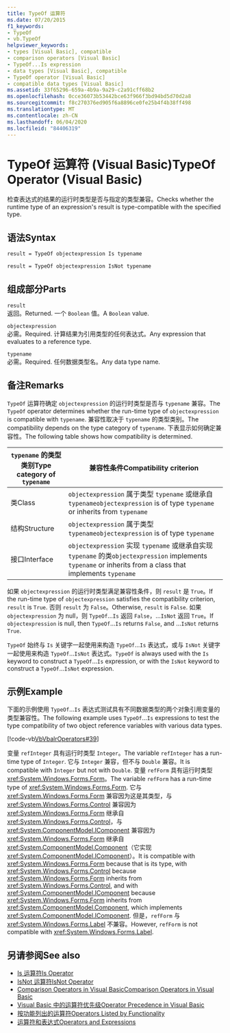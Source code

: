 ```yaml
---
title: TypeOf 运算符
ms.date: 07/20/2015
f1_keywords:
- TypeOf
- vb.TypeOf
helpviewer_keywords:
- types [Visual Basic], compatible
- comparison operators [Visual Basic]
- TypeOf...Is expression
- data types [Visual Basic], compatible
- TypeOf operator [Visual Basic]
- compatible data types [Visual Basic]
ms.assetid: 33f65296-659a-4b9a-9a29-c2a91cff68b2
ms.openlocfilehash: 0cce36073b53442bce63f966f3bd94bd5d70d2a8
ms.sourcegitcommit: f8c270376ed905f6a8896ce0fe25b4f4b38ff498
ms.translationtype: MT
ms.contentlocale: zh-CN
ms.lasthandoff: 06/04/2020
ms.locfileid: "84406319"
---
```

# <a name="typeof-operator-visual-basic"></a><span data-ttu-id="0297b-102">TypeOf 运算符 (Visual Basic)</span><span class="sxs-lookup"><span data-stu-id="0297b-102">TypeOf Operator (Visual Basic)</span></span>
<span data-ttu-id="0297b-103">检查表达式的结果的运行时类型是否与指定的类型兼容。</span><span class="sxs-lookup"><span data-stu-id="0297b-103">Checks whether the runtime type of an expression's result is type-compatible with the specified type.</span></span>
  
## <a name="syntax"></a><span data-ttu-id="0297b-104">语法</span><span class="sxs-lookup"><span data-stu-id="0297b-104">Syntax</span></span>  
  
```vb  
result = TypeOf objectexpression Is typename  
```  
  
```vb  
result = TypeOf objectexpression IsNot typename  
```  
  
## <a name="parts"></a><span data-ttu-id="0297b-105">组成部分</span><span class="sxs-lookup"><span data-stu-id="0297b-105">Parts</span></span>  
 `result`  
 <span data-ttu-id="0297b-106">返回。</span><span class="sxs-lookup"><span data-stu-id="0297b-106">Returned.</span></span> <span data-ttu-id="0297b-107">一个 `Boolean` 值。</span><span class="sxs-lookup"><span data-stu-id="0297b-107">A `Boolean` value.</span></span>  
  
 `objectexpression`  
 <span data-ttu-id="0297b-108">必需。</span><span class="sxs-lookup"><span data-stu-id="0297b-108">Required.</span></span> <span data-ttu-id="0297b-109">计算结果为引用类型的任何表达式。</span><span class="sxs-lookup"><span data-stu-id="0297b-109">Any expression that evaluates to a reference type.</span></span>  
  
 `typename`  
 <span data-ttu-id="0297b-110">必需。</span><span class="sxs-lookup"><span data-stu-id="0297b-110">Required.</span></span> <span data-ttu-id="0297b-111">任何数据类型名。</span><span class="sxs-lookup"><span data-stu-id="0297b-111">Any data type name.</span></span>  
  
## <a name="remarks"></a><span data-ttu-id="0297b-112">备注</span><span class="sxs-lookup"><span data-stu-id="0297b-112">Remarks</span></span>  
 <span data-ttu-id="0297b-113">`TypeOf` 运算符确定 `objectexpression` 的运行时类型是否与 `typename` 兼容。</span><span class="sxs-lookup"><span data-stu-id="0297b-113">The `TypeOf` operator determines whether the run-time type of `objectexpression` is compatible with `typename`.</span></span> <span data-ttu-id="0297b-114">兼容性取决于 `typename` 的类型类别。</span><span class="sxs-lookup"><span data-stu-id="0297b-114">The compatibility depends on the type category of `typename`.</span></span> <span data-ttu-id="0297b-115">下表显示如何确定兼容性。</span><span class="sxs-lookup"><span data-stu-id="0297b-115">The following table shows how compatibility is determined.</span></span>  
  
|<span data-ttu-id="0297b-116">`typename` 的类型类别</span><span class="sxs-lookup"><span data-stu-id="0297b-116">Type category of `typename`</span></span>|<span data-ttu-id="0297b-117">兼容性条件</span><span class="sxs-lookup"><span data-stu-id="0297b-117">Compatibility criterion</span></span>|  
|---------------------------------|-----------------------------|  
|<span data-ttu-id="0297b-118">类</span><span class="sxs-lookup"><span data-stu-id="0297b-118">Class</span></span>|<span data-ttu-id="0297b-119">`objectexpression` 属于类型 `typename` 或继承自 `typename`</span><span class="sxs-lookup"><span data-stu-id="0297b-119">`objectexpression` is of type `typename` or inherits from `typename`</span></span>|  
|<span data-ttu-id="0297b-120">结构</span><span class="sxs-lookup"><span data-stu-id="0297b-120">Structure</span></span>|<span data-ttu-id="0297b-121">`objectexpression` 属于类型 `typename`</span><span class="sxs-lookup"><span data-stu-id="0297b-121">`objectexpression` is of type `typename`</span></span>|  
|<span data-ttu-id="0297b-122">接口</span><span class="sxs-lookup"><span data-stu-id="0297b-122">Interface</span></span>|<span data-ttu-id="0297b-123">`objectexpression` 实现 `typename` 或继承自实现 `typename` 的类</span><span class="sxs-lookup"><span data-stu-id="0297b-123">`objectexpression` implements `typename` or inherits from a class that implements `typename`</span></span>|  
  
 <span data-ttu-id="0297b-124">如果 `objectexpression` 的运行时类型满足兼容性条件，则 `result` 是 `True`。</span><span class="sxs-lookup"><span data-stu-id="0297b-124">If the run-time type of `objectexpression` satisfies the compatibility criterion, `result` is `True`.</span></span> <span data-ttu-id="0297b-125">否则 `result` 为 `False`。</span><span class="sxs-lookup"><span data-stu-id="0297b-125">Otherwise, `result` is `False`.</span></span>  <span data-ttu-id="0297b-126">如果 `objectexpression` 为 null，则 `TypeOf`...`Is` 返回 `False`，...`IsNot` 返回 `True`。</span><span class="sxs-lookup"><span data-stu-id="0297b-126">If `objectexpression` is null, then `TypeOf`...`Is` returns `False`, and ...`IsNot` returns `True`.</span></span>  
  
 <span data-ttu-id="0297b-127">`TypeOf` 始终与 `Is` 关键字一起使用来构造 `TypeOf`...`Is` 表达式，或与 `IsNot` 关键字一起使用来构造 `TypeOf`...`IsNot` 表达式。</span><span class="sxs-lookup"><span data-stu-id="0297b-127">`TypeOf` is always used with the `Is` keyword to construct a `TypeOf`...`Is` expression, or with the `IsNot` keyword to construct a `TypeOf`...`IsNot` expression.</span></span>  
  
## <a name="example"></a><span data-ttu-id="0297b-128">示例</span><span class="sxs-lookup"><span data-stu-id="0297b-128">Example</span></span>  
 <span data-ttu-id="0297b-129">下面的示例使用 `TypeOf`...`Is` 表达式测试具有不同数据类型的两个对象引用变量的类型兼容性。</span><span class="sxs-lookup"><span data-stu-id="0297b-129">The following example uses `TypeOf`...`Is` expressions to test the type compatibility of two object reference variables with various data types.</span></span>  
  
 [!code-vb[VbVbalrOperators#39](~/samples/snippets/visualbasic/VS_Snippets_VBCSharp/VbVbalrOperators/VB/Class1.vb#39)]  
  
 <span data-ttu-id="0297b-130">变量 `refInteger` 具有运行时类型 `Integer`。</span><span class="sxs-lookup"><span data-stu-id="0297b-130">The variable `refInteger` has a run-time type of `Integer`.</span></span> <span data-ttu-id="0297b-131">它与 `Integer` 兼容，但不与 `Double` 兼容。</span><span class="sxs-lookup"><span data-stu-id="0297b-131">It is compatible with `Integer` but not with `Double`.</span></span> <span data-ttu-id="0297b-132">变量 `refForm` 具有运行时类型 <xref:System.Windows.Forms.Form>。</span><span class="sxs-lookup"><span data-stu-id="0297b-132">The variable `refForm` has a run-time type of <xref:System.Windows.Forms.Form>.</span></span> <span data-ttu-id="0297b-133">它与 <xref:System.Windows.Forms.Form> 兼容因为这是其类型，与 <xref:System.Windows.Forms.Control> 兼容因为 <xref:System.Windows.Forms.Form> 继承自 <xref:System.Windows.Forms.Control>，与 <xref:System.ComponentModel.IComponent> 兼容因为 <xref:System.Windows.Forms.Form> 继承自 <xref:System.ComponentModel.Component>（它实现 <xref:System.ComponentModel.IComponent>）。</span><span class="sxs-lookup"><span data-stu-id="0297b-133">It is compatible with <xref:System.Windows.Forms.Form> because that is its type, with <xref:System.Windows.Forms.Control> because <xref:System.Windows.Forms.Form> inherits from <xref:System.Windows.Forms.Control>, and with <xref:System.ComponentModel.IComponent> because <xref:System.Windows.Forms.Form> inherits from <xref:System.ComponentModel.Component>, which implements <xref:System.ComponentModel.IComponent>.</span></span> <span data-ttu-id="0297b-134">但是，`refForm` 与 <xref:System.Windows.Forms.Label> 不兼容。</span><span class="sxs-lookup"><span data-stu-id="0297b-134">However, `refForm` is not compatible with <xref:System.Windows.Forms.Label>.</span></span>  
  
## <a name="see-also"></a><span data-ttu-id="0297b-135">另请参阅</span><span class="sxs-lookup"><span data-stu-id="0297b-135">See also</span></span>

- [<span data-ttu-id="0297b-136">Is 运算符</span><span class="sxs-lookup"><span data-stu-id="0297b-136">Is Operator</span></span>](is-operator.md)
- [<span data-ttu-id="0297b-137">IsNot 运算符</span><span class="sxs-lookup"><span data-stu-id="0297b-137">IsNot Operator</span></span>](isnot-operator.md)
- [<span data-ttu-id="0297b-138">Comparison Operators in Visual Basic</span><span class="sxs-lookup"><span data-stu-id="0297b-138">Comparison Operators in Visual Basic</span></span>](../../programming-guide/language-features/operators-and-expressions/comparison-operators.md)
- [<span data-ttu-id="0297b-139">Visual Basic 中的运算符优先级</span><span class="sxs-lookup"><span data-stu-id="0297b-139">Operator Precedence in Visual Basic</span></span>](operator-precedence.md)
- [<span data-ttu-id="0297b-140">按功能列出的运算符</span><span class="sxs-lookup"><span data-stu-id="0297b-140">Operators Listed by Functionality</span></span>](operators-listed-by-functionality.md)
- [<span data-ttu-id="0297b-141">运算符和表达式</span><span class="sxs-lookup"><span data-stu-id="0297b-141">Operators and Expressions</span></span>](../../programming-guide/language-features/operators-and-expressions/index.md)
